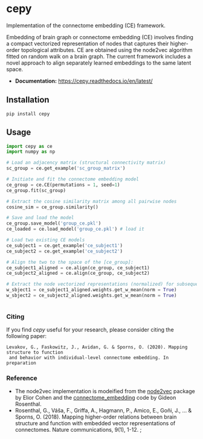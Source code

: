 # cepy

Implementation of the connectome embedding (CE) framework.

Embedding of brain graph or connectome embedding (CE) involves finding a compact vectorized 
representation of nodes that captures their higher-order topological attributes. CE are 
obtained using the node2vec algorithm fitted on random walk on a brain graph. The current
 framework includes a novel approach to align separately learned embeddings to the same 
 latent space.

- **Documentation:** https://cepy.readthedocs.io/en/latest/
 
## Installation

`pip install cepy`

## Usage
```python
import cepy as ce
import numpy as np

# Load an adjacency matrix (structural connectivity matrix)
sc_group = ce.get_example('sc_group_matrix')

# Initiate and fit the connectome embedding model
ce_group = ce.CE(permutations = 1, seed=1)  
ce_group.fit(sc_group)

# Extract the cosine similarity matrix among all pairwise nodes
cosine_sim = ce_group.similarity()

# Save and load the model
ce_group.save_model('group_ce.pkl') 
ce_loaded = ce.load_model('group_ce.pkl') # load it

# Load two existing CE models  
ce_subject1 = ce.get_example('ce_subject1')
ce_subject2 = ce.get_example('ce_subject2')

# Align the two to the space of the [ce_group]:
ce_subject1_aligned = ce.align(ce_group, ce_subject1)
ce_subject2_aligned = ce.align(ce_group, ce_subject2)

# Extract the node vectorized representations (normalized) for subsequent use - prediction, for example 
w_sbject1 = ce_subject1_aligned.weights.get_w_mean(norm = True)
w_sbject2 = ce_subject2_aligned.weights.get_w_mean(norm = True)
 

```

### Citing
If you find *cepy* useful for your research, please consider citing the following paper:
    
    Levakov, G., Faskowitz, J., Avidan, G. & Sporns, O. (2020). Mapping structure to function
     and behavior with individual-level connectome embedding. In preparation

### Reference
* The node2vec implementation is modeified from the [node2vec](https://github.com/eliorc/node2vec) package by Elior Cohen and the [connectome_embedding](https://github.com/gidonro/Connectome-embeddings) code by Gideon Rosenthal.
* Rosenthal, G., Váša, F., Griffa, A., Hagmann, P., Amico, E., Goñi, J., ... & Sporns, O. (2018). Mapping higher-order relations between brain structure and function with embedded vector representations of connectomes. Nature communications, 9(1), 1-12.
;
